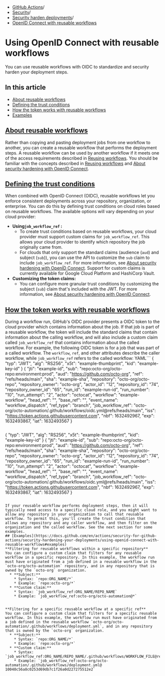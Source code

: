   * [GitHub Actions](https://docs.github.com/en/actions "GitHub Actions")/
  * [Security](https://docs.github.com/en/actions/security-for-github-actions "Security")/
  * [Security harden deployments](https://docs.github.com/en/actions/security-for-github-actions/security-hardening-your-deployments "Security harden deployments")/
  * [OpenID Connect with reusable workflows](https://docs.github.com/en/actions/security-for-github-actions/security-hardening-your-deployments/using-openid-connect-with-reusable-workflows "OpenID Connect with reusable workflows")


# Using OpenID Connect with reusable workflows
You can use reusable workflows with OIDC to standardize and security harden your deployment steps.
## In this article
  * [About reusable workflows](https://docs.github.com/en/actions/security-for-github-actions/security-hardening-your-deployments/using-openid-connect-with-reusable-workflows#about-reusable-workflows)
  * [Defining the trust conditions](https://docs.github.com/en/actions/security-for-github-actions/security-hardening-your-deployments/using-openid-connect-with-reusable-workflows#defining-the-trust-conditions)
  * [How the token works with reusable workflows](https://docs.github.com/en/actions/security-for-github-actions/security-hardening-your-deployments/using-openid-connect-with-reusable-workflows#how-the-token-works-with-reusable-workflows)
  * [Examples](https://docs.github.com/en/actions/security-for-github-actions/security-hardening-your-deployments/using-openid-connect-with-reusable-workflows#examples)


## [About reusable workflows](https://docs.github.com/en/actions/security-for-github-actions/security-hardening-your-deployments/using-openid-connect-with-reusable-workflows#about-reusable-workflows)
Rather than copying and pasting deployment jobs from one workflow to another, you can create a reusable workflow that performs the deployment steps. A reusable workflow can be used by another workflow if it meets one of the access requirements described in [Reusing workflows](https://docs.github.com/en/actions/using-workflows/reusing-workflows#access-to-reusable-workflows).
You should be familiar with the concepts described in [Reusing workflows](https://docs.github.com/en/actions/using-workflows/reusing-workflows) and [About security hardening with OpenID Connect](https://docs.github.com/en/actions/deployment/security-hardening-your-deployments/about-security-hardening-with-openid-connect).
## [Defining the trust conditions](https://docs.github.com/en/actions/security-for-github-actions/security-hardening-your-deployments/using-openid-connect-with-reusable-workflows#defining-the-trust-conditions)
When combined with OpenID Connect (OIDC), reusable workflows let you enforce consistent deployments across your repository, organization, or enterprise. You can do this by defining trust conditions on cloud roles based on reusable workflows. The available options will vary depending on your cloud provider:
  * **Using`job_workflow_ref` :**
    * To create trust conditions based on reusable workflows, your cloud provider must support custom claims for `job_workflow_ref`. This allows your cloud provider to identify which repository the job originally came from.
    * For clouds that only support the standard claims (audience (`aud`) and subject (`sub`)), you can use the API to customize the `sub` claim to include `job_workflow_ref`. For more information, see [About security hardening with OpenID Connect](https://docs.github.com/en/actions/deployment/security-hardening-your-deployments/about-security-hardening-with-openid-connect#customizing-the-token-claims). Support for custom claims is currently available for Google Cloud Platform and HashiCorp Vault.
  * **Customizing the token claims:**
    * You can configure more granular trust conditions by customizing the subject (`sub`) claim that's included with the JWT. For more information, see [About security hardening with OpenID Connect](https://docs.github.com/en/actions/deployment/security-hardening-your-deployments/about-security-hardening-with-openid-connect#customizing-the-token-claims).


## [How the token works with reusable workflows](https://docs.github.com/en/actions/security-for-github-actions/security-hardening-your-deployments/using-openid-connect-with-reusable-workflows#how-the-token-works-with-reusable-workflows)
During a workflow run, GitHub's OIDC provider presents a OIDC token to the cloud provider which contains information about the job. If that job is part of a reusable workflow, the token will include the standard claims that contain information about the calling workflow, and will also include a custom claim called `job_workflow_ref` that contains information about the called workflow.
For example, the following OIDC token is for a job that was part of a called workflow. The `workflow`, `ref`, and other attributes describe the caller workflow, while `job_workflow_ref` refers to the called workflow:
YAML```
{
  "typ": "JWT",
  "alg": "RS256",
  "x5t": "example-thumbprint",
  "kid": "example-key-id"
}
{
  "jti": "example-id",
  "sub": "repo:octo-org/octo-repo:environment:prod",
  "aud": "https://github.com/octo-org",
  "ref": "refs/heads/main",
  "sha": "example-sha",
  "repository": "octo-org/octo-repo",
  "repository_owner": "octo-org",
  "actor_id": "12",
  "repository_id": "74",
  "repository_owner_id": "65",
  "run_id": "example-run-id",
  "run_number": "10",
  "run_attempt": "2",
  "actor": "octocat",
  "workflow": "example-workflow",
  "head_ref": "",
  "base_ref": "",
  "event_name": "workflow_dispatch",
  "ref_type": "branch",
  "job_workflow_ref": "octo-org/octo-automation/.github/workflows/oidc.yml@refs/heads/main",
  "iss": "https://token.actions.githubusercontent.com",
  "nbf": 1632492967,
  "exp": 1632493867,
  "iat": 1632493567
}

```
```
{
  "typ": "JWT",
  "alg": "RS256",
  "x5t": "example-thumbprint",
  "kid": "example-key-id"
}
{
  "jti": "example-id",
  "sub": "repo:octo-org/octo-repo:environment:prod",
  "aud": "https://github.com/octo-org",
  "ref": "refs/heads/main",
  "sha": "example-sha",
  "repository": "octo-org/octo-repo",
  "repository_owner": "octo-org",
  "actor_id": "12",
  "repository_id": "74",
  "repository_owner_id": "65",
  "run_id": "example-run-id",
  "run_number": "10",
  "run_attempt": "2",
  "actor": "octocat",
  "workflow": "example-workflow",
  "head_ref": "",
  "base_ref": "",
  "event_name": "workflow_dispatch",
  "ref_type": "branch",
  "job_workflow_ref": "octo-org/octo-automation/.github/workflows/oidc.yml@refs/heads/main",
  "iss": "https://token.actions.githubusercontent.com",
  "nbf": 1632492967,
  "exp": 1632493867,
  "iat": 1632493567
}

```

If your reusable workflow performs deployment steps, then it will typically need access to a specific cloud role, and you might want to allow any repository in your organization to call that reusable workflow. To permit this, you'll create the trust condition that allows any repository and any caller workflow, and then filter on the organization and the called workflow. See the next section for some examples.
## [Examples](https://docs.github.com/en/actions/security-for-github-actions/security-hardening-your-deployments/using-openid-connect-with-reusable-workflows#examples)
**Filtering for reusable workflows within a specific repository**
You can configure a custom claim that filters for any reusable workflow in a specific repository. In this example, the workflow run must have originated from a job defined in a reusable workflow in the `octo-org/octo-automation` repository, and in any repository that is owned by the `octo-org` organization.
  * **Subject:**
    * Syntax: `repo:ORG_NAME/*`
    * Example: `repo:octo-org/*`
  * **Custom claim:**
    * Syntax: `job_workflow_ref:ORG_NAME/REPO_NAME`
    * Example: `job_workflow_ref:octo-org/octo-automation@*`


**Filtering for a specific reusable workflow at a specific ref**
You can configure a custom claim that filters for a specific reusable workflow. In this example, the workflow run must have originated from a job defined in the reusable workflow `octo-org/octo-automation/.github/workflows/deployment.yml`, and in any repository that is owned by the `octo-org` organization.
  * **Subject:**
    * Syntax: `repo:ORG_NAME/*`
    * Example: `repo:octo-org/*`
  * **Custom claim:**
    * Syntax: `job_workflow_ref:ORG_NAME/REPO_NAME/.github/workflows/WORKFLOW_FILE@ref`
    * Example: `job_workflow_ref:octo-org/octo-automation/.github/workflows/deployment.yml@ 10040c56a8c0253d69db7c1f26a0d227275512e2`



